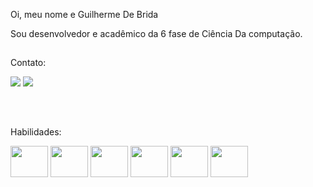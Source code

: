 Oi, meu nome e Guilherme De Brida

Sou desenvolvedor e acadêmico da 6 fase de Ciência Da computação.

  ##
Contato: 

  <a href="https://www.linkedin.com/in/guilherme-de-brida/" target="_blank"><img src="https://img.shields.io/badge/-LinkedIn-%230077B5?style=for-the-badge&logo=linkedin&logoColor=white" target="_blank"></a> 
 <a href = "mailto:guilhermedbdb@gmail.com"><img src="https://img.shields.io/badge/-Gmail-%23333?style=for-the-badge&logo=gmail&logoColor=white" target="_blank"></a>
<div style="display: inline_block"><br>
  
  ##
Habilidades:
  
<img height="50" width="60" src="https://cdn.jsdelivr.net/gh/devicons/devicon/icons/html5/html5-plain-wordmark.svg" />
<img height="50" width="60" src="https://cdn.jsdelivr.net/gh/devicons/devicon/icons/css3/css3-original.svg" />
<img height="50" width="60" src="https://cdn.jsdelivr.net/gh/devicons/devicon/icons/java/java-original.svg" />
<img height="50" width="60" src="https://cdn.jsdelivr.net/gh/devicons/devicon/icons/javascript/javascript-original.svg" />
<img height="50" width="60" src="https://cdn.jsdelivr.net/gh/devicons/devicon/icons/angularjs/angularjs-original.svg" />
<img height="50" width="60" src="https://cdn.jsdelivr.net/gh/devicons/devicon/icons/spring/spring-original.svg" />

</div>

